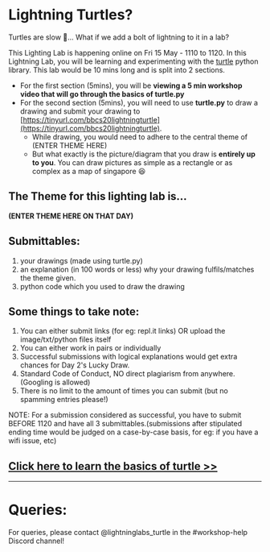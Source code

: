 # Lightning Turtles?

Turtles are slow :turtle:... What if we add a bolt of lightning to it in a lab?

This Lighting Lab is happening online on Fri 15 May - 1110 to 1120. In this Lightning Lab, you will be learning and experimenting with the [turtle](https://docs.python.org/3/library/turtle.html) python library. This lab would be 10 mins long and is split into 2 sections.
- For the first section (5mins), you will be **viewing a 5 min workshop video that will go through the basics of turtle.py**
- For the second section (5mins), you will need to use **turtle.py** to draw a drawing and submit your drawing to [https://tinyurl.com/bbcs20lightningturtle](https://tinyurl.com/bbcs20lightningturtle).
  * While drawing, you would need to adhere to the central theme of (ENTER THEME HERE)
  * But what exactly is the picture/diagram that you draw is **entirely up to you**. You can draw pictures as simple as a rectangle or as complex as a map of singapore :laughing:

## The Theme for this lighting lab is...
**(ENTER THEME HERE ON THAT DAY)**

## Submittables:  
1) your drawings (made using turtle.py)
2) an explanation (in 100 words or less) why your drawing fulfils/matches the theme given.
3) python code which you used to draw the drawing

## Some things to take note:
1) You can either submit links (for eg: repl.it links) OR upload the image/txt/python files itself
2) You can either work in pairs or individually
3) Successful submissions with logical explanations would get extra chances for Day 2's Lucky Draw.
4) Standard Code of Conduct, NO direct plagiarism from anywhere. (Googling is allowed)
5) There is no limit to the amount of times you can submit (but no spamming entries please!)

NOTE: For a submission considered as successful, you have to submit BEFORE 1120 and have all 3 submittables.(submissions after stipulated ending time would be judged on a case-by-case basis, for eg: if you have a wifi issue, etc)

## [Click here to learn the basics of turtle \>\>](https://github.com/joelleoqiyi/BBCS-X-Turtle/blob/master/turtle.md)

---

# Queries:
For queries, please contact @lightninglabs_turtle in the #workshop-help Discord channel!
